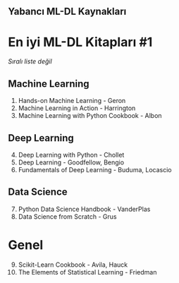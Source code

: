 ## Yabancı ML-DL Kaynakları

# En iyi ML-DL Kitapları #1
*Sıralı liste değil*

## Machine Learning
1. Hands-on Machine Learning - Geron
2. Machine Learning in Action - Harrington
3. Machine Learning with Python Cookbook - Albon

## Deep Learning
4. Deep Learning with Python - Chollet
5. Deep Learning - Goodfellow, Bengio
6. Fundamentals of Deep Learning - Buduma, Locascio

## Data Science
7. Python Data Science Handbook - VanderPlas
8. Data Science from Scratch - Grus

# Genel
9. Scikit-Learn Cookbook - Avila, Hauck
10. The Elements of  Statistical Learning - Friedman
